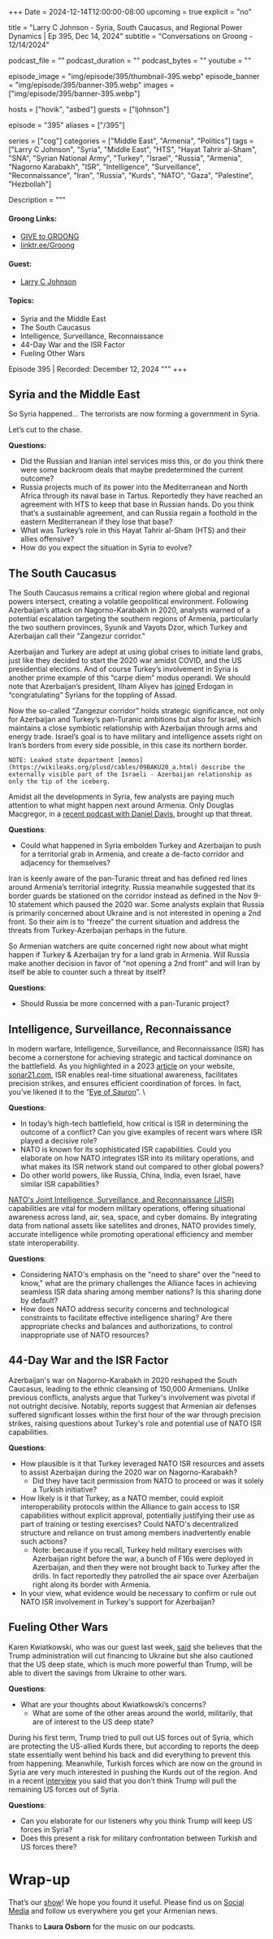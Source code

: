 +++
Date = 2024-12-14T12:00:00-08:00
upcoming = true
explicit = "no"

title = "Larry C Johnson - Syria, South Caucasus, and Regional Power Dynamics | Ep 395, Dec 14, 2024"
subtitle = "Conversations on Groong - 12/14/2024"

podcast_file = ""
podcast_duration = ""
podcast_bytes = ""
youtube = ""

episode_image = "img/episode/395/thumbnail-395.webp"
episode_banner = "img/episode/395/banner-395.webp"
images = ["img/episode/395/banner-395.webp"]

hosts = ["hovik", "asbed"]
guests = ["ljohnson"]

episode = "395"
aliases = ["/395"]

series = ["cog"]
categories = ["Middle East", "Armenia", "Politics"]
tags = ["Larry C Johnson", "Syria", "Middle East", "HTS", "Hayat Tahrir al-Sham", "SNA", "Syrian National Army", "Turkey", "Israel", "Russia", "Armenia", "Nagorno Karabakh", "ISR", "Intelligence", "Surveillance", "Reconnaissance", "Iran", "Russia", "Kurds", "NATO", "Gaza", "Palestine", "Hezbollah"]

Description = """
#### Groong Links:
* [GIVE to GROONG](https://podcasts.groong.org/donate)
* [linktr.ee/Groong](https://linktr.ee/groong)

#### Guest:
* [Larry C Johnson](/guest/ljohnson)

#### Topics:
* Syria and the Middle East
* The South Caucasus
* Intelligence, Surveillance, Reconnaissance
* 44-Day War and the ISR Factor
* Fueling Other Wars



Episode 395 | Recorded: December 12, 2024
"""
+++

## Syria and the Middle East

So Syria happened… The terrorists are now forming a government in Syria.

Let’s cut to the chase.

**Questions:**
* Did the Russian and Iranian intel services miss this, or do you think there were some backroom deals that maybe predetermined the current outcome?
* Russia projects much of its power into the Mediterranean and North Africa through its naval base in Tartus. Reportedly they have reached an agreement with HTS to keep that base in Russian hands. Do you think that’s a sustainable agreement, and can Russia regain a foothold in the eastern Mediterranean if they lose that base?
* What was Turkey’s role in this Hayat Tahrir al-Sham (HTS) and their allies offensive?
* How do you expect the situation in Syria to evolve?


## The South Caucasus

The South Caucasus remains a critical region where global and regional powers intersect, creating a volatile geopolitical environment. Following Azerbaijan’s attack on Nagorno-Karabakh in 2020, analysts warned of a potential escalation targeting the southern regions of Armenia, particularly the two southern provinces, Syunik and Vayots Dzor, which Turkey and Azerbaijan call their "Zangezur corridor."

Azerbaijan and Turkey are adept at using global crises to initiate land grabs, just like they decided to start the 2020 war amidst COVID, and the US presidential elections. And of course Turkey’s involvement in Syria is another prime example of this “carpe diem” modus operandi. We should note that Azerbaijan’s president, Ilham Aliyev has [joined](https://president.az/en/articles/view/67501) Erdogan in “congratulating” Syrians for the toppling of Assad.

Now the so-called “Zangezur corridor” holds strategic significance, not only for Azerbaijan and Turkey’s pan-Turanic ambitions but also for Israel, which maintains a close symbiotic relationship with Azerbaijan through arms and energy trade. Israel’s goal is to have military and intelligence assets right on Iran’s borders from every side possible, in this case its northern border.


    NOTE: Leaked state department [memos](https://wikileaks.org/plusd/cables/09BAKU20_a.html) describe the externally visible part of the Israeli - Azerbaijan relationship as only the tip of the iceberg.

Amidst all the developments in Syria, few analysts are paying much attention to what might happen next around Armenia. Only Douglas Macgregor, in a [recent podcast with Daniel Davis](https://youtu.be/jEcoaMvlHcg?si=0zi8uyqFM26hnvBp), brought up that threat.

**Questions**:
* Could what happened in Syria embolden Turkey and Azerbaijan to push for a territorial grab in Armenia, and create a de-facto corridor and adjacency for themselves?

Iran is keenly aware of the pan-Turanic threat and has defined red lines around Armenia’s territorial integrity. Russia meanwhile suggested that its border guards be stationed on the corridor instead as defined in the Nov 9-10 statement which paused the 2020 war. Some analysts explain that Russia is primarily concerned about Ukraine and is not interested in opening a 2nd front. So their aim is to “freeze” the current situation and address the threats from Turkey-Azerbaijan perhaps in the future. 

So Armenian watchers are quite concerned right now about what might happen if Turkey & Azerbaijan try for a land grab in Armenia. Will Russia make another decision in favor of “not opening a 2nd front” and will Iran by itself be able to counter such a threat by itself?

**Questions**:
* Should Russia be more concerned with a pan-Turanic project?


## Intelligence, Surveillance, Reconnaissance

In modern warfare, Intelligence, Surveillance, and Reconnaissance (ISR) has become a cornerstone for achieving strategic and tactical dominance on the battlefield. As you highlighted in a 2023 [article](https://sonar21.com/why-russia-is-decimating-the-ukraine-counter-offensive/) on your website, [sonar21.com](http://sonar21.com), ISR enables real-time situational awareness, facilitates precision strikes, and ensures efficient coordination of forces. In fact, you’ve likened it to the “[Eye of Sauron](https://tolkiengateway.net/wiki/Eye_of_Sauron)”. \


**Questions**:
* In today’s high-tech battlefield, how critical is ISR in determining the outcome of a conflict? Can you give examples of recent wars where ISR played a decisive role?
* NATO is known for its sophisticated ISR capabilities. Could you elaborate on how NATO integrates ISR into its military operations, and what makes its ISR network stand out compared to other global powers?
* Do other world powers, like Russia, China, India, even Israel, have similar ISR capabilities?

[NATO's Joint Intelligence, Surveillance, and Reconnaissance (JISR)](https://www.nato.int/cps/cy/natohq/topics_111830.htm) capabilities are vital for modern military operations, offering situational awareness across land, air, sea, space, and cyber domains. By integrating data from national assets like satellites and drones, NATO provides timely, accurate intelligence while promoting operational efficiency and member state interoperability.

**Questions**:
* Considering NATO's emphasis on the "need to share" over the "need to know," what are the primary challenges the Alliance faces in achieving seamless ISR data sharing among member nations? Is this sharing done by default?
* How does NATO address security concerns and technological constraints to facilitate effective intelligence sharing? Are there appropriate checks and balances and authorizations, to control inappropriate use of NATO resources?


## 44-Day War and the ISR Factor

Azerbaijan's war on Nagorno-Karabakh in 2020 reshaped the South Caucasus, leading to the ethnic cleansing of 150,000 Armenians. Unlike previous conflicts, analysts argue that Turkey's involvement was pivotal if not outright decisive. Notably, reports suggest that Armenian air defenses suffered significant losses within the first hour of the war through precision strikes, raising questions about Turkey's role and potential use of NATO ISR capabilities.

**Questions**:
* How plausible is it that Turkey leveraged NATO ISR resources and assets to assist Azerbaijan during the 2020 war on Nagorno-Karabakh?
    * Did they have tacit permission from NATO to proceed or was it solely a Turkish initiative?
* How likely is it that Turkey, as a NATO member, could exploit interoperability protocols within the Alliance to gain access to ISR capabilities without explicit approval, potentially justifying their use as part of training or testing exercises? Could NATO's decentralized structure and reliance on trust among members inadvertently enable such actions?
    * Note: because if you recall, Turkey held military exercises with Azerbaijan right before the war, a bunch of F16s were deployed in Azerbaijan, and then they were not brought back to Turkey after the drills. In fact reportedly they patrolled the air space over Azerbaijan right along its border with Armenia.
* In your view, what evidence would be necessary to confirm or rule out NATO ISR involvement in Turkey's support for Azerbaijan?


## Fueling Other Wars

Karen Kwiatkowski, who was our guest last week, [said](https://youtu.be/4lTacGx0yzM) she believes that the Trump administration will cut financing to Ukraine but she also cautioned that the US deep state, which is much more powerful than Trump, will be able to divert the savings from Ukraine to other wars.

**Questions**:
* What are your thoughts about Kwiatkowski’s concerns?
    * What are some of the other areas around the world, militarily, that are of interest to the US deep state?

During his first term, Trump tried to pull out US forces out of Syria, which are protecting the US-allied Kurds there, but according to reports the deep state essentially went behind his back and did everything to prevent this from happening. Meanwhile, Turkish forces which are now on the ground in Syria are very much interested in pushing the Kurds out of the region. And in a recent [interview](https://www.youtube.com/live/OSlsZq5qooU?si=y_d4PaibqMSNhb2G) you said that you don’t think Trump will pull the remaining US forces out of Syria.

**Questions**:
* Can you elaborate for our listeners why you think Trump will keep US forces in Syria?
* Does this present a risk for military confrontation between Turkish and US forces there?


# Wrap-up

That’s our [show](https://podcasts.groong.org/)! We hope you found it useful. Please find us on [Social Media](https://linktr.ee/groong) and follow us everywhere you get your Armenian news.

Thanks to **Laura Osborn** for the music on our podcasts.
